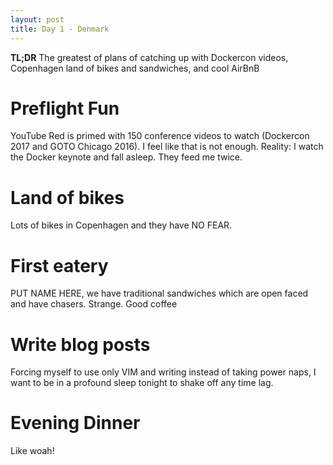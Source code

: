 ```yaml
---
layout: post
title: Day 1 - Denmark
---
```


**TL;DR** The greatest of plans of catching up with Dockercon videos, Copenhagen land of bikes and sandwiches, and cool AirBnB

# Preflight Fun
YouTube Red is primed with 150 conference videos to watch (Dockercon 2017 and GOTO Chicago 2016).  I feel like that is not enough. Reality: I watch the Docker keynote and fall asleep. They feed me twice.

# Land of bikes
Lots of bikes in Copenhagen and they have NO FEAR.

# First eatery
PUT NAME HERE, we have traditional sandwiches which are open faced and have chasers.  Strange. Good coffee

# Write blog posts
Forcing myself to use only VIM and writing instead of taking power naps, I want to be in a profound sleep tonight to shake off any time lag.

# Evening Dinner
Like woah!